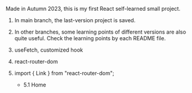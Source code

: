 Made in Autumn 2023, this is my first React self-learned small project. 

1. In main branch, the last-version project is saved.
2. In other branches, some learning points of different versions are also quite useful. Check the learning points by each README file. 


3. useFetch, customized hook

4. react-router-dom

5. import { Link } from "react-router-dom";
    - 5.1 <Link to ="/">Home</Link> 